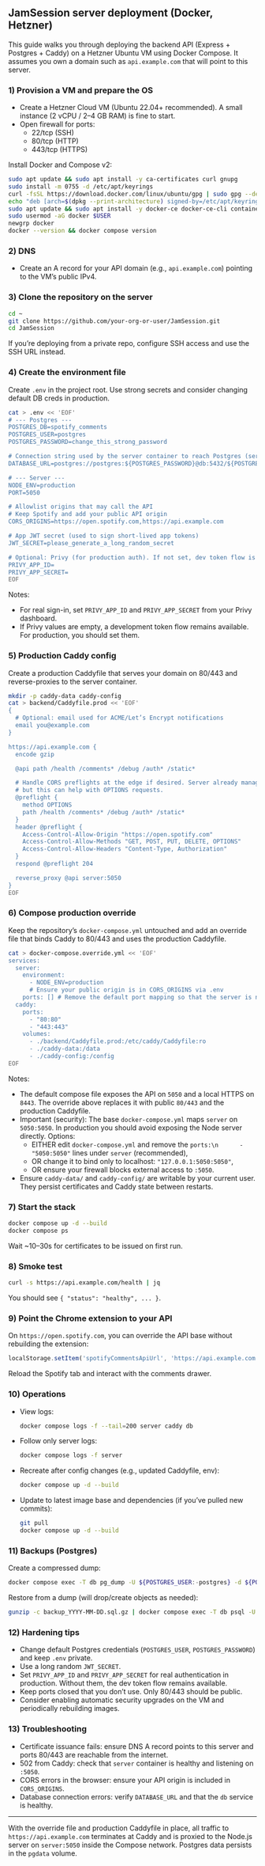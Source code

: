 ## JamSession server deployment (Docker, Hetzner)

This guide walks you through deploying the backend API (Express + Postgres + Caddy) on a Hetzner Ubuntu VM using Docker Compose. It assumes you own a domain such as `api.example.com` that will point to this server.

### 1) Provision a VM and prepare the OS

- Create a Hetzner Cloud VM (Ubuntu 22.04+ recommended). A small instance (2 vCPU / 2–4 GB RAM) is fine to start.
- Open firewall for ports:
  - 22/tcp (SSH)
  - 80/tcp (HTTP)
  - 443/tcp (HTTPS)

Install Docker and Compose v2:

```bash
sudo apt update && sudo apt install -y ca-certificates curl gnupg
sudo install -m 0755 -d /etc/apt/keyrings
curl -fsSL https://download.docker.com/linux/ubuntu/gpg | sudo gpg --dearmor -o /etc/apt/keyrings/docker.gpg
echo "deb [arch=$(dpkg --print-architecture) signed-by=/etc/apt/keyrings/docker.gpg] https://download.docker.com/linux/ubuntu $(. /etc/os-release && echo $VERSION_CODENAME) stable" | sudo tee /etc/apt/sources.list.d/docker.list > /dev/null
sudo apt update && sudo apt install -y docker-ce docker-ce-cli containerd.io docker-buildx-plugin docker-compose-plugin
sudo usermod -aG docker $USER
newgrp docker
docker --version && docker compose version
```

### 2) DNS

- Create an A record for your API domain (e.g., `api.example.com`) pointing to the VM’s public IPv4.

### 3) Clone the repository on the server

```bash
cd ~
git clone https://github.com/your-org-or-user/JamSession.git
cd JamSession
```

If you’re deploying from a private repo, configure SSH access and use the SSH URL instead.

### 4) Create the environment file

Create `.env` in the project root. Use strong secrets and consider changing default DB creds in production.

```bash
cat > .env << 'EOF'
# --- Postgres ---
POSTGRES_DB=spotify_comments
POSTGRES_USER=postgres
POSTGRES_PASSWORD=change_this_strong_password

# Connection string used by the server container to reach Postgres (service name: db)
DATABASE_URL=postgres://postgres:${POSTGRES_PASSWORD}@db:5432/${POSTGRES_DB}

# --- Server ---
NODE_ENV=production
PORT=5050

# Allowlist origins that may call the API
# Keep Spotify and add your public API origin
CORS_ORIGINS=https://open.spotify.com,https://api.example.com

# App JWT secret (used to sign short-lived app tokens)
JWT_SECRET=please_generate_a_long_random_secret

# Optional: Privy (for production auth). If not set, dev token flow is enabled.
PRIVY_APP_ID=
PRIVY_APP_SECRET=
EOF
```

Notes:
- For real sign-in, set `PRIVY_APP_ID` and `PRIVY_APP_SECRET` from your Privy dashboard.
- If Privy values are empty, a development token flow remains available. For production, you should set them.

### 5) Production Caddy config

Create a production Caddyfile that serves your domain on 80/443 and reverse-proxies to the server container.

```bash
mkdir -p caddy-data caddy-config
cat > backend/Caddyfile.prod << 'EOF'
{
  # Optional: email used for ACME/Let’s Encrypt notifications
  email you@example.com
}

https://api.example.com {
  encode gzip

  @api path /health /comments* /debug /auth* /static*

  # Handle CORS preflights at the edge if desired. Server already manages CORS,
  # but this can help with OPTIONS requests.
  @preflight {
    method OPTIONS
    path /health /comments* /debug /auth* /static*
  }
  header @preflight {
    Access-Control-Allow-Origin "https://open.spotify.com"
    Access-Control-Allow-Methods "GET, POST, PUT, DELETE, OPTIONS"
    Access-Control-Allow-Headers "Content-Type, Authorization"
  }
  respond @preflight 204

  reverse_proxy @api server:5050
}
EOF
```

### 6) Compose production override

Keep the repository’s `docker-compose.yml` untouched and add an override file that binds Caddy to 80/443 and uses the production Caddyfile.

```bash
cat > docker-compose.override.yml << 'EOF'
services:
  server:
    environment:
      - NODE_ENV=production
      # Ensure your public origin is in CORS_ORIGINS via .env
    ports: [] # Remove the default port mapping so that the server is not exposed to the public and only accessible via Caddy
  caddy:
    ports:
      - "80:80"
      - "443:443"
    volumes:
      - ./backend/Caddyfile.prod:/etc/caddy/Caddyfile:ro
      - ./caddy-data:/data
      - ./caddy-config:/config
EOF
```

Notes:
- The default compose file exposes the API on `5050` and a local HTTPS on `8443`. The override above replaces it with public `80/443` and the production Caddyfile.
- Important (security): The base `docker-compose.yml` maps `server` on `5050:5050`. In production you should avoid exposing the Node server directly. Options:
  - EITHER edit `docker-compose.yml` and remove the `ports:\n      - "5050:5050"` lines under `server` (recommended),
  - OR change it to bind only to localhost: `"127.0.0.1:5050:5050"`,
  - OR ensure your firewall blocks external access to `:5050`.
- Ensure `caddy-data/` and `caddy-config/` are writable by your current user. They persist certificates and Caddy state between restarts.

### 7) Start the stack

```bash
docker compose up -d --build
docker compose ps
```

Wait ~10–30s for certificates to be issued on first run.

### 8) Smoke test

```bash
curl -s https://api.example.com/health | jq
```

You should see `{ "status": "healthy", ... }`.

### 9) Point the Chrome extension to your API

On `https://open.spotify.com`, you can override the API base without rebuilding the extension:

```js
localStorage.setItem('spotifyCommentsApiUrl', 'https://api.example.com')
```

Reload the Spotify tab and interact with the comments drawer.

### 10) Operations

- View logs:
  ```bash
  docker compose logs -f --tail=200 server caddy db
  ```
- Follow only server logs:
  ```bash
  docker compose logs -f server
  ```
- Recreate after config changes (e.g., updated Caddyfile, env):
  ```bash
  docker compose up -d --build
  ```
- Update to latest image base and dependencies (if you’ve pulled new commits):
  ```bash
  git pull
  docker compose up -d --build
  ```

### 11) Backups (Postgres)

Create a compressed dump:

```bash
docker compose exec -T db pg_dump -U ${POSTGRES_USER:-postgres} -d ${POSTGRES_DB:-spotify_comments} | gzip > backup_$(date +%F).sql.gz
```

Restore from a dump (will drop/create objects as needed):

```bash
gunzip -c backup_YYYY-MM-DD.sql.gz | docker compose exec -T db psql -U ${POSTGRES_USER:-postgres} -d ${POSTGRES_DB:-spotify_comments}
```

### 12) Hardening tips

- Change default Postgres credentials (`POSTGRES_USER`, `POSTGRES_PASSWORD`) and keep `.env` private.
- Use a long random `JWT_SECRET`.
- Set `PRIVY_APP_ID` and `PRIVY_APP_SECRET` for real authentication in production. Without them, the dev token flow remains available.
- Keep ports closed that you don’t use. Only 80/443 should be public.
- Consider enabling automatic security upgrades on the VM and periodically rebuilding images.

### 13) Troubleshooting

- Certificate issuance fails: ensure DNS A record points to this server and ports 80/443 are reachable from the internet.
- 502 from Caddy: check that `server` container is healthy and listening on `:5050`.
- CORS errors in the browser: ensure your API origin is included in `CORS_ORIGINS`.
- Database connection errors: verify `DATABASE_URL` and that the `db` service is healthy.

---

With the override file and production Caddyfile in place, all traffic to `https://api.example.com` terminates at Caddy and is proxied to the Node.js server on `server:5050` inside the Compose network. Postgres data persists in the `pgdata` volume.


